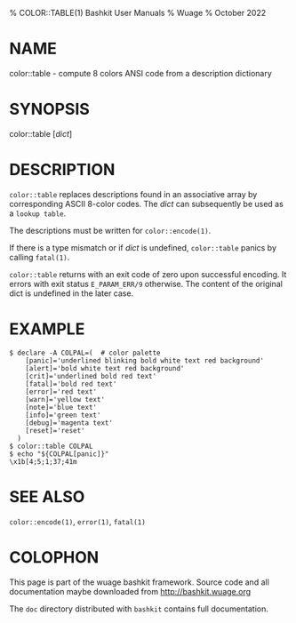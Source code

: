 % COLOR::TABLE(1) Bashkit User Manuals
% Wuage
% October 2022

# NAME

color::table - compute 8 colors ANSI code from a description dictionary

# SYNOPSIS

color::table [*dict*]

# DESCRIPTION

`color::table` replaces descriptions found in an associative array by
corresponding ASCII 8-color codes. The *dict* can subsequently be used
as a `lookup table`.

The descriptions must be written for `color::encode(1)`.

If there is a type mismatch or if *dict* is undefined, `color::table`
panics by calling `fatal(1)`.

`color::table` returns with an exit code of zero upon successful encoding. It
errors with exit status `E_PARAM_ERR/9` otherwise. The content of the original
dict is undefined in the later case.

# EXAMPLE

```
$ declare -A COLPAL=(  # color palette
    [panic]='underlined blinking bold white text red background'
    [alert]='bold white text red background'
    [crit]='underlined bold red text'
    [fatal]='bold red text'
    [error]='red text'
    [warn]='yellow text'
    [note]='blue text'
    [info]='green text'
    [debug]='magenta text'
    [reset]='reset'
  )
$ color::table COLPAL
$ echo "${COLPAL[panic]}"
\x1b[4;5;1;37;41m
```

# SEE ALSO

`color::encode(1)`, `error(1)`, `fatal(1)`

# COLOPHON
This page is part of the wuage bashkit framework. Source code and all
documentation maybe downloaded from <http://bashkit.wuage.org>

The `doc` directory distributed with `bashkit` contains full documentation.

